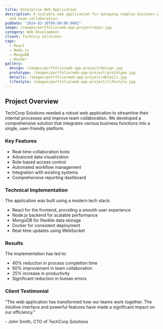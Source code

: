 ```yaml
---
title: Enterprise Web Application
description: A scalable web application for managing complex business processes
  and team collaboration.
pubDate: "2024-03-10T00:00:00.000Z"
image: /images/portfolio/web-app-project/main.jpg
category: Web Development
client: TechCorp Solutions
tags:
  - React
  - Node.js
  - MongoDB
  - Docker
gallery:
  design: /images/portfolio/web-app-project/design.jpg
  prototype: /images/portfolio/web-app-project/prototype.jpg
  details: /images/portfolio/web-app-project/details.jpg
  lifestyle: /images/portfolio/web-app-project/lifestyle.jpg
---
```


## Project Overview

TechCorp Solutions needed a robust web application to streamline their internal processes and improve team collaboration. We developed a comprehensive solution that integrates various business functions into a single, user-friendly platform.

### Key Features

- Real-time collaboration tools
- Advanced data visualization
- Role-based access control
- Automated workflow management
- Integration with existing systems
- Comprehensive reporting dashboard

### Technical Implementation

The application was built using a modern tech stack:
- React for the frontend, providing a smooth user experience
- Node.js backend for scalable performance
- MongoDB for flexible data storage
- Docker for consistent deployment
- Real-time updates using WebSocket

### Results

The implementation has led to:
- 40% reduction in process completion time
- 60% improvement in team collaboration
- 25% increase in productivity
- Significant reduction in human errors

### Client Testimonial

"The web application has transformed how our teams work together. The intuitive interface and powerful features have made a significant impact on our efficiency."

\- John Smith, CTO of TechCorp Solutions